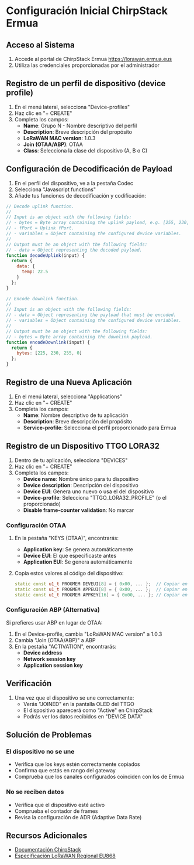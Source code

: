 # Configuración Inicial ChirpStack Ermua

## Acceso al Sistema

1. Accede al portal de ChirpStack Ermua https://lorawan.ermua.eus
2. Utiliza las credenciales proporcionadas por el administrador

## Registro de un perfil de dispositivo (device profile)

1. En el menú lateral, selecciona "Device-profiles"
2. Haz clic en "+ CREATE"
3. Completa los campos:
   - **Name**: Grupo N - Nombre descriptivo del perfil
   - **Description**: Breve descripción del propósito
   - **LoRaWAN MAC version**: 1.0.3
   - **Join (OTAA/ABP)**: OTAA
   - **Class**: Selecciona la clase del dispositivo (A, B o C)

## Configuración de Decodificación de Payload

1. En el perfil del dispositivo, ve a la pestaña Codec
2. Selecciona "Javascript functions"
3. Añade tus funciones de decodificación y codificación:

```javascript
// Decode uplink function.
//
// Input is an object with the following fields:
// - bytes = Byte array containing the uplink payload, e.g. [255, 230, 255, 0]
// - fPort = Uplink fPort.
// - variables = Object containing the configured device variables.
//
// Output must be an object with the following fields:
// - data = Object representing the decoded payload.
function decodeUplink(input) {
  return {
    data: {
      temp: 22.5
    }
  };
}

// Encode downlink function.
//
// Input is an object with the following fields:
// - data = Object representing the payload that must be encoded.
// - variables = Object containing the configured device variables.
//
// Output must be an object with the following fields:
// - bytes = Byte array containing the downlink payload.
function encodeDownlink(input) {
  return {
    bytes: [225, 230, 255, 0]
  };
}

```

## Registro de una Nueva Aplicación

1. En el menú lateral, selecciona "Applications"
2. Haz clic en "+ CREATE"
3. Completa los campos:
   - **Name**: Nombre descriptivo de tu aplicación
   - **Description**: Breve descripción del propósito
   - **Service-profile**: Selecciona el perfil proporcionado para Ermua

## Registro de un Dispositivo TTGO LORA32

1. Dentro de tu aplicación, selecciona "DEVICES"
2. Haz clic en "+ CREATE"
3. Completa los campos:
   - **Device name**: Nombre único para tu dispositivo
   - **Device description**: Descripción del dispositivo
   - **Device EUI**: Genera uno nuevo o usa el del dispositivo
   - **Device-profile**: Selecciona "TTGO_LORA32_PROFILE" (o el proporcionado)
   - **Disable frame-counter validation**: No marcar

### Configuración OTAA

1. En la pestaña "KEYS (OTAA)", encontrarás:
   - **Application key**: Se genera automáticamente
   - **Device EUI**: El que especificaste antes
   - **Application EUI**: Se genera automáticamente

2. Copia estos valores al código del dispositivo:
   ```cpp
   static const u1_t PROGMEM DEVEUI[8] = { 0x00, ... };  // Copiar en orden inverso (LSB)
   static const u1_t PROGMEM APPEUI[8] = { 0x00, ... };  // Copiar en orden inverso (LSB)
   static const u1_t PROGMEM APPKEY[16] = { 0x00, ... }; // Copiar en orden normal (MSB)
   ```

### Configuración ABP (Alternativa)

Si prefieres usar ABP en lugar de OTAA:

1. En el Device-profile, cambia "LoRaWAN MAC version" a 1.0.3
2. Cambia "Join (OTAA/ABP)" a ABP
3. En la pestaña "ACTIVATION", encontrarás:
   - **Device address**
   - **Network session key**
   - **Application session key**

## Verificación

1. Una vez que el dispositivo se une correctamente:
   - Verás "JOINED" en la pantalla OLED del TTGO
   - El dispositivo aparecerá como "Active" en ChirpStack
   - Podrás ver los datos recibidos en "DEVICE DATA"

## Solución de Problemas

### El dispositivo no se une
- Verifica que los keys estén correctamente copiados
- Confirma que estás en rango del gateway
- Comprueba que los canales configurados coinciden con los de Ermua

### No se reciben datos
- Verifica que el dispositivo esté activo
- Comprueba el contador de frames
- Revisa la configuración de ADR (Adaptive Data Rate)

## Recursos Adicionales

- [Documentación ChirpStack](https://www.chirpstack.io/docs/)
- [Especificación LoRaWAN Regional EU868](https://lora-alliance.org/resource_hub/rp2-1-0-3-lorawan-regional-parameters/) 